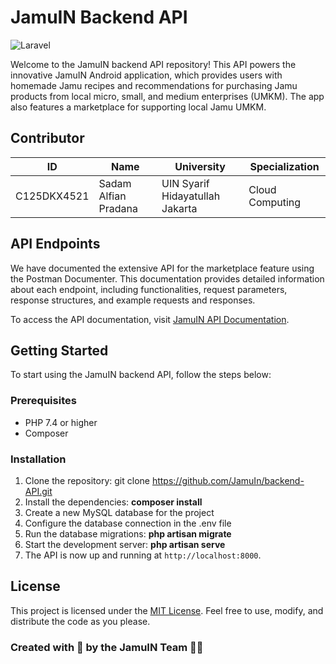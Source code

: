 # JamuIN Backend API

![Laravel](https://img.shields.io/badge/Built%20with-Laravel-red)

Welcome to the JamuIN backend API repository! This API powers the innovative JamuIN Android application, which provides users with homemade Jamu recipes and recommendations for purchasing Jamu products from local micro, small, and medium enterprises (UMKM). The app also features a marketplace for supporting local Jamu UMKM.

## Contributor

| ID          | Name                            | University                      | Specialization     |
| ----------- | ------------------------------- | ------------------------------- | ------------------ |
| C125DKX4521 | Sadam Alfian Pradana            | UIN Syarif Hidayatullah Jakarta | Cloud Computing    |

## API Endpoints
We have documented the extensive API for the marketplace feature using the Postman Documenter. This documentation provides detailed information about each endpoint, including functionalities, request parameters, response structures, and example requests and responses.

To access the API documentation, visit [JamuIN API Documentation](https://documenter.getpostman.com/view/14170928/2s93sc6DNG).


## Getting Started

To start using the JamuIN backend API, follow the steps below:

### Prerequisites

-   PHP 7.4 or higher
-   Composer

### Installation

1. Clone the repository: git clone https://github.com/JamuIn/backend-API.git
2. Install the dependencies: **composer install**
3. Create a new MySQL database for the project
4. Configure the database connection in the .env file
5. Run the database migrations: **php artisan migrate**
6. Start the development server: **php artisan serve**
7. The API is now up and running at `http://localhost:8000`.

## License

This project is licensed under the [MIT License](LICENSE). Feel free to use, modify, and distribute the code as you please.

### Created with 💚 by the JamuIN Team 🌿🧪
